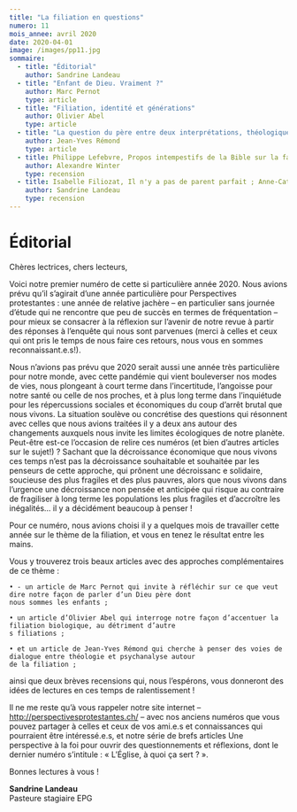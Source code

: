 ```yaml
---
title: "La filiation en questions"
numero: 11
mois_annee: avril 2020
date: 2020-04-01
image: /images/pp11.jpg
sommaire:
  - title: "Éditorial"
    author: Sandrine Landeau
  - title: "Enfant de Dieu. Vraiment ?"
    author: Marc Pernot
    type: article
  - title: "Filiation, identité et générations"
    author: Olivier Abel
    type: article
  - title: "La question du père entre deux interprétations, théologique et psychanalytique"
    author: Jean-Yves Rémond
    type: article
  - title: Philippe Lefebvre, Propos intempestifs de la Bible sur la famille, Paris, Cerf, 2016
    author: Alexandre Winter
    type: recension
  - title: Isabelle Filiozat, Il n'y a pas de parent parfait ; Anne-Catherine Pernot-Masson, Faire son bilan de parent
    author: Sandrine Landeau
    type: recension
---
```


# Éditorial

Chères lectrices, chers lecteurs,

Voici notre premier numéro de cette si particulière année 2020. 
Nous avions prévu qu’il s’agirait d’une année particulière pour Perspectives protestantes : une année de relative jachère – 
en particulier sans journée d’étude qui ne rencontre que peu de succès en termes de fréquentation – pour mieux se consacrer
à la réflexion sur l’avenir de notre revue à partir des réponses à l’enquête qui nous sont parvenues (merci à celles et ceux
qui ont pris le temps de nous faire ces retours, nous vous en sommes reconnaissant.e.s!).

Nous n’avions pas prévu que 2020 serait aussi une année très particulière pour notre monde, avec cette pandémie qui vient
bouleverser nos modes de vies, nous plongeant à court terme dans l’incertitude, l’angoisse pour notre santé ou celle de nos
proches, et à plus long terme dans l’inquiétude pour les répercussions sociales et économiques du coup d’arrêt brutal que
nous vivons. La situation soulève ou concrétise des questions qui résonnent avec celles que nous avions traitées il y a deux
ans autour des changements auxquels nous invite les limites écologiques de notre planète. Peut-être est-ce l’occasion de
relire ces numéros (et bien d’autres articles sur le sujet!) ? Sachant que la décroissance économique que nous vivons ces
temps n’est pas la décroissance souhaitable et souhaitée par les penseurs de cette approche, qui prônent une décroissanc
e solidaire, soucieuse des plus fragiles et des plus pauvres, alors que nous vivons dans l’urgence une décroissance non pensée
et anticipée qui risque au contraire de fragiliser à long terme les populations les plus fragiles et d’accroître les
inégalités… il y a décidément beaucoup à penser ! 

Pour ce numéro, nous avions choisi il y a quelques mois de travailler cette année sur le thème de la filiation, et vous en
tenez le résultat entre les mains. 

Vous y trouverez trois beaux articles avec des approches complémentaires de ce thème : 

    • - un article de Marc Pernot qui invite à réfléchir sur ce que veut dire notre façon de parler d’un Dieu père dont
    nous sommes les enfants ;
    
    • un article d’Olivier Abel qui interroge notre façon d’accentuer la filiation biologique, au détriment d’autre
    s filiations ;
    
    • et un article de Jean-Yves Rémond qui cherche à penser des voies de dialogue entre théologie et psychanalyse autour
    de la filiation ;
    
ainsi que deux brèves recensions qui, nous l’espérons, vous donneront des idées de lectures en ces temps de ralentissement !

Il ne me reste qu’à vous rappeler notre site internet – http://perspectivesprotestantes.ch/ – avec nos anciens numéros
que vous pouvez partager à celles et ceux de vos ami.e.s et connaissances qui pourraient être intéressé.e.s, et notre série
de brefs articles Une perspective à la foi pour ouvrir des questionnements et réflexions, dont le dernier numéro s’intitule
: « L’Église, à quoi ça sert ? ».

Bonnes lectures à vous !

**Sandrine Landeau**  
Pasteure stagiaire EPG

